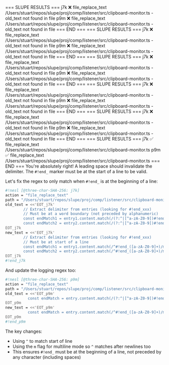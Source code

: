 === SLUPE RESULTS ===
j7k ❌ file_replace_text /Users/stuart/repos/slupe/proj/comp/listener/src/clipboard-monitor.ts - old_text not found in file
p9m ❌ file_replace_text /Users/stuart/repos/slupe/proj/comp/listener/src/clipboard-monitor.ts - old_text not found in file
=== END ===
=== SLUPE RESULTS ===
j7k ❌ file_replace_text /Users/stuart/repos/slupe/proj/comp/listener/src/clipboard-monitor.ts - old_text not found in file
p9m ❌ file_replace_text /Users/stuart/repos/slupe/proj/comp/listener/src/clipboard-monitor.ts - old_text not found in file
=== END ===
=== SLUPE RESULTS ===
j7k ❌ file_replace_text /Users/stuart/repos/slupe/proj/comp/listener/src/clipboard-monitor.ts - old_text not found in file
p9m ❌ file_replace_text /Users/stuart/repos/slupe/proj/comp/listener/src/clipboard-monitor.ts - old_text not found in file
=== END ===
=== SLUPE RESULTS ===
j7k ❌ file_replace_text /Users/stuart/repos/slupe/proj/comp/listener/src/clipboard-monitor.ts - old_text not found in file
p9m ❌ file_replace_text /Users/stuart/repos/slupe/proj/comp/listener/src/clipboard-monitor.ts - old_text not found in file
=== END ===
=== SLUPE RESULTS ===
j7k ❌ file_replace_text /Users/stuart/repos/slupe/proj/comp/listener/src/clipboard-monitor.ts - old_text not found in file
p9m ❌ file_replace_text /Users/stuart/repos/slupe/proj/comp/listener/src/clipboard-monitor.ts - old_text not found in file
=== END ===
=== SLUPE RESULTS ===
j7k ✅ file_replace_text /Users/stuart/repos/slupe/proj/comp/listener/src/clipboard-monitor.ts
p9m ✅ file_replace_text /Users/stuart/repos/slupe/proj/comp/listener/src/clipboard-monitor.ts
=== END ===
You're absolutely right! A leading space should invalidate the delimiter. The `#!end_` marker must be at the start of a line to be valid.

Let's fix the regex to only match when `#!end_` is at the beginning of a line:

```sh nesl
#!nesl [@three-char-SHA-256: j7k]
action = "file_replace_text"
path = "/Users/stuart/repos/slupe/proj/comp/listener/src/clipboard-monitor.ts"
old_text = <<'EOT_j7k'
        // Extract delimiter from entries (looking for #!end_xxx)
        // Must be at a word boundary (not preceded by alphanumeric)
        const endMatch1 = entry1.content.match(/(?:^|[^a-zA-Z0-9])#!end_([a-zA-Z0-9]+)/);
        const endMatch2 = entry2.content.match(/(?:^|[^a-zA-Z0-9])#!end_([a-zA-Z0-9]+)/);
EOT_j7k
new_text = <<'EOT_j7k'
        // Extract delimiter from entries (looking for #!end_xxx)
        // Must be at start of a line
        const endMatch1 = entry1.content.match(/^#!end_([a-zA-Z0-9]+)/m);
        const endMatch2 = entry2.content.match(/^#!end_([a-zA-Z0-9]+)/m);
EOT_j7k
#!end_j7k
```

And update the logging regex too:

```sh nesl
#!nesl [@three-char-SHA-256: p9m]
action = "file_replace_text"
path = "/Users/stuart/repos/slupe/proj/comp/listener/src/clipboard-monitor.ts"
old_text = <<'EOT_p9m'
          const endMatch = entry.content.match(/(?:^|[^a-zA-Z0-9])#!end_([a-zA-Z0-9]+)/);
EOT_p9m
new_text = <<'EOT_p9m'
          const endMatch = entry.content.match(/^#!end_([a-zA-Z0-9]+)/m);
EOT_p9m
#!end_p9m
```

The key changes:
- Using `^` to match start of line
- Using the `m` flag for multiline mode so `^` matches after newlines too
- This ensures `#!end_` must be at the beginning of a line, not preceded by any character (including spaces)